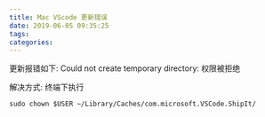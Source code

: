 ```yaml
---
title: Mac VScode 更新错误
date: 2019-06-05 09:35:25
tags:
categories:
---
```


更新报错如下:
Could not create temporary directory: 权限被拒绝

解决方式:
终端下执行

```shell
sudo chown $USER ~/Library/Caches/com.microsoft.VSCode.ShipIt/  
```

<!--more-->
